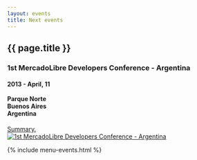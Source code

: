 ```yaml
---
layout: events
title: Next events
---
```



<section class="main main-content">
    <h1>{{ page.title }}</h1>

<div class="box-event">
  <h3>1st MercadoLibre Developers Conference - Argentina</h3>
  <div class="middle">
    <div class="info-left">
      <h4>2013 - April, 11<br /><br />Parque Norte <br />Buenos Aires<br />Argentina </h4>
      <a href="/dev-conf-bs-as/">Summary.</a>
    </div>
      <a href="/dev-conf-bs-as/" class='banner-right'><img alt="1st MercadoLibre Developers Conference - Argentina" src="../images/buenos_aires3.jpg" ></a>
<!--      width="477px" height="140px"-->
  </div>
</div>

</section>


{% include menu-events.html %}
